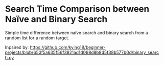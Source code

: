 # Search Time Comparison between Naïve and Binary Search
Simple time difference between naïve search and binary search from a random list for a random target.

Inpsired by: https://github.com/kying18/beginner-projects/blob/653f5a635f56f3821ad1d098d8b8d5f38b577b0d/binary_search.py
